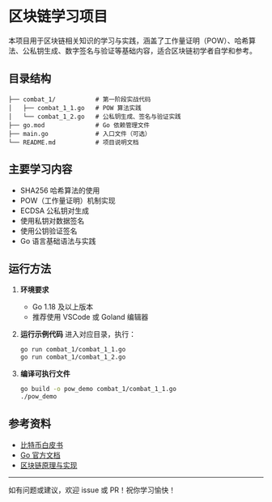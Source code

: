 # 区块链学习项目

本项目用于区块链相关知识的学习与实践，涵盖了工作量证明（POW）、哈希算法、公私钥生成、数字签名与验证等基础内容，适合区块链初学者自学和参考。

## 目录结构

```
├── combat_1/           # 第一阶段实战代码
│   ├── combat_1_1.go   # POW 算法实践
│   └── combat_1_2.go   # 公私钥生成、签名与验证实践
├── go.mod              # Go 依赖管理文件
├── main.go             # 入口文件（可选）
└── README.md           # 项目说明文档
```

## 主要学习内容

- SHA256 哈希算法的使用
- POW（工作量证明）机制实现
- ECDSA 公私钥对生成
- 使用私钥对数据签名
- 使用公钥验证签名
- Go 语言基础语法与实践

## 运行方法

1. **环境要求**
   - Go 1.18 及以上版本
   - 推荐使用 VSCode 或 Goland 编辑器

2. **运行示例代码**
   进入对应目录，执行：
   ```sh
   go run combat_1/combat_1_1.go
   go run combat_1/combat_1_2.go
   ```

3. **编译可执行文件**
   ```sh
   go build -o pow_demo combat_1/combat_1_1.go
   ./pow_demo
   ```

## 参考资料
- [比特币白皮书](https://bitcoin.org/bitcoin.pdf)
- [Go 官方文档](https://golang.org/doc/)
- [区块链原理与实现](https://learnblockchain.cn/)

---

如有问题或建议，欢迎 issue 或 PR！祝你学习愉快！

